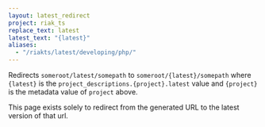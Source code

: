 ```yaml
---
layout: latest_redirect
project: riak_ts
replace_text: latest
latest_text: "{latest}"
aliases:
  - "/riakts/latest/developing/php/"
---
```


Redirects `someroot/latest/somepath` to `someroot/{latest}/somepath` 
where `{latest}` is the `project_descriptions.{project}.latest` value
and `{project}` is the metadata value of `project` above.

This page exists solely to redirect from the generated URL to the latest version of
that url.




